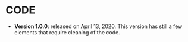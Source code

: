 # CODE

- **Version 1.0.0**: released on April 13, 2020. This version has still a few elements that require cleaning of the code. 